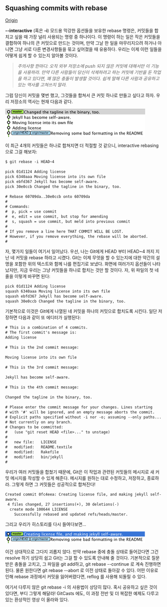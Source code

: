 ## Squashing commits with rebase
[Origin](http://ko.gitready.com/advanced/2009/02/10/squashing-commits-with-rebase.html)

**--interactive** (혹은 **-i**) 모드용 막강한 옵션들을 보유한 rebase 명령은, 커밋들을 합치고 싶을 때 가장 널리 사용되는 명령 중 하나이다. 이 명령이 하는 일은 작은 커밋들을 결합하여 하나의 큰 커밋으로 만드는 것이며, 만약 그날 한 일을 마무리지으려 하거나 아니면 그냥 서로 다른 변경사항들을 묶고 싶어졌을 때 유용하다. 우리는 이제 이런 일들을 어떻게 쉽게 할 수 있는지 알아볼 것이다.

> *주의사항 한마디: 오직 외부 저장소에 push 되지 않은 커밋에 대해서만 이 기능을 사용하라. 만약 다른 사람들이 당신이 삭제하려고 하는 커밋에 기반을 둔 작업을 하고 있다면, 꽤 많은 충돌이 발생할 것이다. 쉽게 말해 다른 사람과 공유하고 있는 역사를 고쳐쓰지 말라.*

그럼 당신이 커밋을 몇번 했고, 그것들을 합쳐서 큰 커밋 하나로 만들고 싶다고 하자. 우리 저장소의 역사는 현재 다음과 같다.

![](images/squash1.png)

이 최근 4개의 커밋들은 하나로 합쳐지면 더 적절할 것 같으니, interactive rebasing으로 그걸 해보자:
```
$ git rebase -i HEAD~4

pick 01d1124 Adding license
pick 6340aaa Moving license into its own file
pick ebfd367 Jekyll has become self-aware.
pick 30e0ccb Changed the tagline in the binary, too.

# Rebase 60709da..30e0ccb onto 60709da
#
# Commands:
#  p, pick = use commit
#  e, edit = use commit, but stop for amending
#  s, squash = use commit, but meld into previous commit
#
# If you remove a line here THAT COMMIT WILL BE LOST.
# However, if you remove everything, the rebase will be aborted.
#
```

자, 몇가지 일들이 여기서 일어났다. 우선, 나는 Git에게 HEAD 부터 HEAD~4 까지 지난 네 커밋을 rebase 하라고 시켰다. Git는 이제 무엇을 할 수 있는지에 대한 약간의 설명을 포함한 위의 텍스트와 함께 나를 편집기로 보냈다. 화면에 여러가지 옵션들이 나타났지만, 지금 우리는 그냥 커밋들을 하나로 합치는 것만 할 것이다. 자, 위 파일의 첫 네 줄을 이렇게 바꾸면 된다:

```
pick 01d1124 Adding license
squash 6340aaa Moving license into its own file
squash ebfd367 Jekyll has become self-aware.
squash 30e0ccb Changed the tagline in the binary, too.
```
기본적으로 이것은 Git에게 나열된 네 커밋을 하나의 커밋으로 합치도록 시킨다. 일단 저장하면 다음과 같이 또 에디터가 실행된다:
```
# This is a combination of 4 commits.
# The first commit's message is:
Adding license

# This is the 2nd commit message:

Moving license into its own file

# This is the 3rd commit message:

Jekyll has become self-aware.

# This is the 4th commit message:

Changed the tagline in the binary, too.

# Please enter the commit message for your changes. Lines starting
# with '#' will be ignored, and an empty message aborts the commit.
# Explicit paths specified without -i nor -o; assuming --only paths...
# Not currently on any branch.
# Changes to be committed:
#   (use "git reset HEAD <file>..." to unstage)
#
#	new file:   LICENSE
#	modified:   README.textile
#	modified:   Rakefile
#	modified:   bin/jekyll
#
```
우리가 여러 커밋들을 합쳤기 때문에, Git은 이 작업과 관련된 커밋들의 메시지로 새 커밋 메시지를 작성할 수 있게 해준다. 메시지를 원하는 대로 수정하고, 저장하고, 종료하라. 그렇게 하면 그 커밋들은 성공적으로 합쳐진다!
```
Created commit 0fc4eea: Creating license file, and making jekyll self-aware.
 4 files changed, 27 insertions(+), 30 deletions(-)
  create mode 100644 LICENSE
	Successfully rebased and updated refs/heads/master.
```
그리고 우리가 히스토리를 다시 들여다보면…

![](images/squash2.png)
 
이건 상대적으로 그다지 괴롭지 않다. 만약 rebase 중에 충돌 상태로 들어갔다면 그건 resolve 하기 상당히 쉽고 Git는 그걸 할 수 있도록 안내해 줄 것이다. 기본적으로 질문받은 충돌을 고치고, 그 파일을 git add하고, git rebase --continue 로 계속 진행하면 된다. 물론 원한다면 git rebase --abort 로 이전 상태로 돌아갈 수 있다. 어떤 이유로 인해 rebase 과정에서 커밋을 잃어버렸다면, reflog 를 사용해 되돌릴 수 있다.

여기서 다루지 않은 git rebase -i 의 사용법이 상당히 많다. 혹시 공유하고 싶은 것이 있다면, 부디 그렇게 해달라! GitCasts 에도, 이 과정 전반 및 더 복잡한 예제도 다루고 있는 환상적인 영상 이 올라와 있다.

 